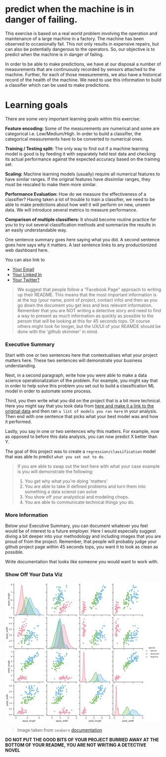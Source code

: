 # predict when the machine is in danger of failing.
This exercise is based on a real world problem involving the operation and maintenance of a large machine in a factory. The machine has been observed to occasionally fail. This not only results in expensive repairs, but can also be potentially dangerous to the operators. So, our objective is to predict when the machine is in danger of failing.

In order to be able to make predictions, we have at our disposal a number of measurements that are continuously recorded by sensors attached to the machine. Further, for each of those measurements, we also have a historical record of the health of the machine. We need to use this information to build a classifier which can be used to make predictions.

# Learning goals

There are some very important learning goals within this exercise:

**Feature encoding:** Some of the measurements are numerical and some are categorical i.e. Low/Medium/High. In order to build a classifier, the categorical measurements have to be converted to numerical ones.

**Training / Testing split:** The only way to find out if a machine learning model is good is by feeding it with separately held test data and checking its actual performance against the expected accuracy based on the training set.

**Scaling:** Machine learning models (usually) require all numerical features to have similar ranges. If the original features have dissimilar ranges, they must be rescaled to make them more similar.

**Performance Evaluation:** How do we measure the effectiveness of a classifier? Having taken a lot of trouble to train a classifier, we need to be able to make predictions about how well it will perform on new, unseen data. We will introduce several metrics to measure performance.

**Comparison of multiple classifiers:** It should become routine practice for you to try out several classification methods and summarize the results in an easily understandable way.

One sentence summary goes here saying what you did.
A second sentence goes here says why it matters.
A last sentence links to any productionized web dashboard here.

You can also link to 
* [Your Email]()
* [Your Linked In]()
* [Your Twitter?]()

> We suggest that people follow a "Facebook Page" approach to writing up their README. This means that the most important information is at the top (your name, point of project, contact info) and then as you go down the document you get less and less relevant information. Remember that you are NOT writing a detective story and need to find a way to present as much information as quickly as possible to the person that will be looking at this for 45 seconds tops. Of course others might look for longer, but the UX/UI of your REAMDE should be done with the 'github skimmer' in mind.

### Executive Summary

Start with one or two sentences here that contextualises what your project matters here.
These two sentences will demonstrate your business understanding. 

Next, in a second paragraph, write how you were able to make a data science operationalization of the problem.
For example, you might say that in order to help solve this problem you set out to build a classification ML model in order to automate some process. 

Third, you then write what you did on the project that is a bit more technical.
Here you might say that you took data from [here and make it a link to the original data]() and then ran `a list of models you ran here` in your analysis.
Then end with one sentence that picks what your best model was and how it performed.

Lastly, you say in one or two sentences why this matters. 
For example, now as opposed to before this data analysis, you can now predict X better than Y. 

The goal of this project was to create a `regression/classification` model that was able to predict `what you set out to do`.

> If you are able to swap out the text here with what your case example is you will demonstrate the following:
> 1. You get why what you're doing 'matters'
> 2. You are able to take ill defined problems and turn them into something a data scienst can solve
> 3. You show off your analystical and modeling chops.
> 4. You are able to communicate technical things you do.

### More Information

Below your Executive Summary, you can document whatever you feel would be of interest to a future employer.
Here I would especially suggest diving a bit deeper into your methodology and including images that you are proud of from the project. 
Remember, that people will probably judge your github project page within 45 seconds tops, you want it to look as clean as possible. 

Write documentation that looks like someone you would want to work with.

### Show Off Your Data Viz

![Everyone Likes a Pairplot](figures/seaborn-pairplot-3.png)

> Image taken from `seaborn` [documentation](https://seaborn.pydata.org/generated/seaborn.pairplot.html)

**DO NOT PUT THE GOOD BITS OF YOUR PROJECT BURRIED AWAY AT THE BOTTOM OF YOUR README, YOU ARE NOT WRITING A DETECTIVE NOVEL**


